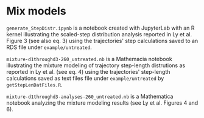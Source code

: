 # Mix models

`generate_StepDistr.ipynb` is a notebook created with JupyterLab with an R kernel illustrating the scaled-step distribution analysis reported in Ly et al. Figure 3 (see also eq. 3) using the trajectories' step calculations saved to an RDS file under `example/untreated`.

`mixture-d1throughd3-260_untreated.nb` is a Mathemacia notebook illustrating the mixture modeling of trajectory step-length distrutions as reported in Ly et al. (see eq. 4) using the trajectories' step-length calculations saved as text files file under `example/untreated` by `getStepLenDatFiles.R`.

`mixture-d1throughd3-analyses-260_untreated.nb` is a Mathematica notebook analyzing the mixture modeling results (see Ly et al. Figures 4 and 6).
